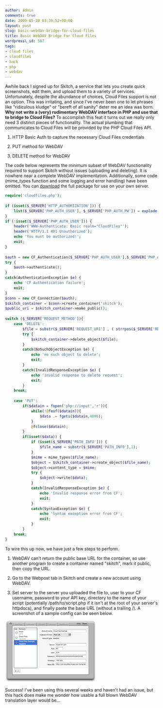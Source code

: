 ```yaml
---
author: admin
comments: true
date: 2009-05-20 03:39:52+00:00
layout: post
slug: basic-webdav-bridge-for-cloud-files
title: Basic WebDAV Bridge For Cloud Files
wordpress\_id: 507
tags:
- cloud files
- cloudfiles
- hack
- php
- webdav
---
```


Awhile back I signed up for Skitch, a service that lets you create quick screenshots, edit them, and upload them to a variety of services.  Unfortunately, despite the abundance of choices, Cloud Files support is not an option.  This was irritating, and since I've never been one to let phrases like "ridiculous kludge" or "bereft of all sanity" deter me an idea was born. **Why not write a (very) rudimentary WebDAV interface in PHP and use that to bridge to Cloud Files?**
To accomplish this feat it turns out we really only need 3 distinct pieces of functionality.   The actual plumbing that communicates to Cloud Files will be provided by the PHP Cloud Files API.




  1. HTTP Basic Auth to capture the necessary Cloud Files credentials


  2. PUT method for WebDAV


  3. DELETE method for WebDAV


The code below represents the minimum subset of WebDAV functionality required to support Skitch without issues (uploading and deleting).  It is nowhere near a complete WebDAV implementation.  Additionally, some code (mime\_types function and some logging and error handling) have been omitted.  You can [download](/assets/media/2009/05/cf_webdav_bridge_01.zip) the full package for use on your own server.


```php
require('cloudfiles.php');

if (isset($_SERVER['HTTP_AUTHORIZATION'])) {
	list($_SERVER['PHP_AUTH_USER'], $_SERVER['PHP_AUTH_PW']) = explode(':',base64_decode(substr($_SERVER['HTTP_AUTHORIZATION'],6)));
}
if (!isset($_SERVER['PHP_AUTH_USER'])) {
	header('WWW-Authenticate: Basic realm="CloudFiles"');
	header('HTTP/1.1 401 Unauthorized');
	echo 'You must be authorized!';
	exit;
}

$auth = new CF_Authentication($_SERVER['PHP_AUTH_USER'],$_SERVER['PHP_AUTH_PW']);
try {
	$auth->authenticate();
}
catch(AuthenticationException $e) {
	echo 'CF Authentication failure';
	exit;
}
$conn = new CF_Connection($auth);
$skitch_container = $conn->create_container('skitch');
$public_uri = $skitch_container->make_public();

switch ($_SERVER['REQUEST_METHOD']){
	case 'DELETE':
		$file = substr($_SERVER['REQUEST_URI'] , ( strrpos($_SERVER['REQUEST_URI'], '/') + 1) ) ;
		try {
			$skitch_container->delete_object($file);
		}
		catch(NoSuchObjectException $e) {
			echo 'no such object to delete';
			exit;
		}
		catch(InvalidResponseException $e) {
			echo 'invalid response to delete request';
			exit;
		}
	break;

	case 'PUT':
		if($datain = fopen('php://input','r')){
			while(!@feof($datain)){
				$data .= fgets($datain,4096);
			}
			@fclose($datain);
		}
		if(isset($data)) {
			if (isset($_SERVER['PATH_INFO'])) {
				$file_name = substr($_SERVER['PATH_INFO'],1);
			}
			$mime = mime_types($file_name);
			$object = $skitch_container->create_object($file_name);
			$object->content_type = $mime;
			try {
				$object->write($data);
			}
			catch(InvalidResponseException $e) {
				echo 'Invalid response error from CF';
				exit;
			}
			catch(SyntaxException $e) {
				echo 'Syntax exception error from CF';
				exit;
			}
		}
	break;
}

```

To wire this up now, we have just a few steps to perform.




  1. WebDAV can't return the public base URL for the container, so use another program to create a container named "skitch", mark it public, then copy the URL.


  2. Go to the Webpost tab in Skitch and create a new account using WebDAV.


  3. Set server to the server you uploaded the file to, user to your CF username, password to your API key, directory to the name of your script (potentially /path/to/script.php if it isn't at the root of your server's httpdocs), and finally paste the base URL (without a trailing /).  A screenshot of a sample config can be seen below.


[![skitch](/assets/media/2009/04/skitch-300x204.png)](/assets/media/2009/04/skitch.png)

Success!  I've been using this several weeks and haven't had an issue, but this hack does make me wonder how usable a full blown WebDAV translation layer would be...
